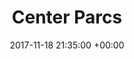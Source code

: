 ---
title: Center Parcs
date: 2017-11-18 21:35:00 +00:00
position: 1
client: Center Parcs
cover: "/uploads/CenterParcs.jpg"
background-color: "#7fa022"
copy: dark
layout: work
link: www.centerparcs.co.uk
---